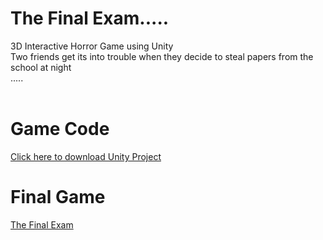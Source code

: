 # The Final Exam.....
3D Interactive Horror Game using Unity <br />
Two friends get its into trouble when they decide to steal papers from the school at night<br />
.....
<br />
<br />
# Game Code
[Click here to download Unity Project](https://drive.google.com/file/d/1RvdYeDkeFMFtob3FNffqWxeutZFluMW1/view?usp=sharing)

# Final Game
[The Final Exam](https://drive.google.com/file/d/1vR_tqHboiptaE9Gdr_a4v4AQ02C-FYVb/view?usp=sharing)



